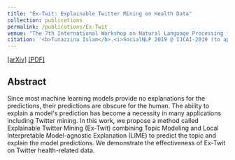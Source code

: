 ```yaml
---
title: "Ex-Twit: Explainable Twitter Mining on Health Data"
collection: publications
permalink: /publications/Ex-Twit
venue: "The 7th International Workshop on Natural Language Processing for Social Media (SocialNLP 2019) In conjunction with 28th International Joint Conference on Artificial Intelligence (IJCAI 2019)"
citation: '<b>Tunazzina Islam</b>.<i>SocialNLP 2019 @ IJCAI-2019 (to appear)</i>'
---  
```

[[arXiv]](https://arxiv.org/abs/1906.02132) [[PDF]](https://tunazislam.github.io/files/Ex-Twit2019.pdf) 

## Abstract
Since most machine learning models provide no explanations for the predictions, their predictions are obscure for the human. The ability to explain a model's prediction has become a necessity in many applications including Twitter mining. In this work, we propose a method called Explainable Twitter Mining (Ex-Twit) combining Topic Modeling and Local Interpretable Model-agnostic Explanation (LIME) to predict the topic and explain the model predictions. We demonstrate the effectiveness of Ex-Twit on Twitter health-related data.
